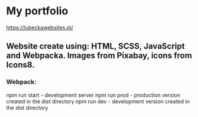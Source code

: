 # My portfolio
https://lubeckawebsites.pl/
## Website create using: HTML, SCSS, JavaScript and Webpacka. Images from Pixabay, icons from Icons8.
### Webpack:
npm run start - development server
npm run prod - production version created in the dist directory
npm run dev - development version created in the dist directory

